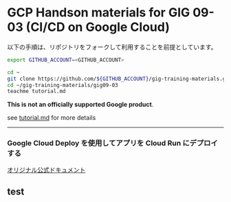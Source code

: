 # GCP Handson materials for GIG 09-03 (CI/CD on Google Cloud)

以下の手順は、リポジトリをフォークして利用することを前提としています。

```sh
export GITHUB_ACCOUNT=<GITHUB_ACCOUNT>
```

```sh
cd ~
git clone https://github.com/${GITHUB_ACCOUNT}/gig-training-materials.git
cd ~/gig-training-materials/gig09-03
teachme tutorial.md
```

**This is not an officially supported Google product**.

see [tutorial.md](tutorial.md) for more details

---
### **Google Cloud Deploy を使用してアプリを Cloud Run にデプロイする**
[オリジナル公式ドキュメント](https://cloud.google.com/deploy/docs/deploy-app-run?hl=ja)

## test
